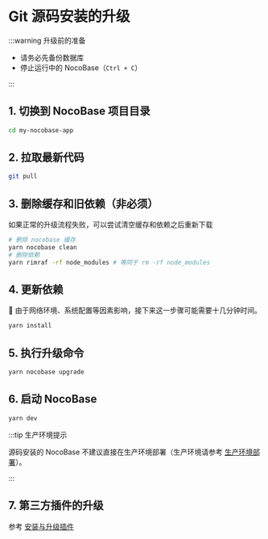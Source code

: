 # Git 源码安装的升级

:::warning 升级前的准备

- 请务必先备份数据库
- 停止运行中的 NocoBase（`Ctrl + C`）

:::

## 1. 切换到 NocoBase 项目目录

```bash
cd my-nocobase-app
```

## 2. 拉取最新代码

```bash
git pull
```

## 3. 删除缓存和旧依赖（非必须）

如果正常的升级流程失败，可以尝试清空缓存和依赖之后重新下载

```bash
# 删除 nocobase 缓存
yarn nocobase clean
# 删除依赖
yarn rimraf -rf node_modules # 等同于 rm -rf node_modules
```

## 4. 更新依赖

📢 由于网络环境、系统配置等因素影响，接下来这一步骤可能需要十几分钟时间。

```bash
yarn install
```

## 5. 执行升级命令

```bash
yarn nocobase upgrade
```

## 6. 启动 NocoBase

```bash
yarn dev
```

:::tip 生产环境提示

源码安装的 NocoBase 不建议直接在生产环境部署（生产环境请参考 [生产环境部署](../deployment/production.md)）。

:::

## 7. 第三方插件的升级

参考 [安装与升级插件](../install-upgrade-plugins.mdx)
